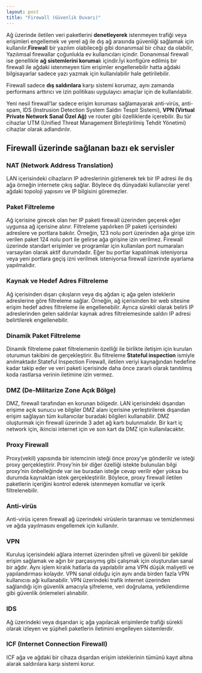 ```yaml
---
layout: post
title: "Firewall (Güvenlik Duvarı)"
---
```


Ağ üzerinde iletilen veri paketlerini **denetleyerek** istenmeyen trafiği veya erişimleri engellemek ve yerel ağ ile dış ağ arasında güvenliği sağlamak için kullanılır.**Firewal**l bir yazılım olabileceği gibi donanımsal bir cihaz da olabilir, Yazılımsal firewallar çoğunlukla ev kullanıcıları içindir. Donanımsal firewall ise genellikle **ağ sistemlerini koruma**k içindir.İyi konfigüre edilmiş bir firewall ile ağdaki istenmeyen tüm erişimler engellenebilir hatta ağdaki bilgisayarlar sadece yazı yazmak için kullanılabilir hale getirilebilir.

Firewall sadece **dış saldırılara** karşı sistemi korumaz, aynı zamanda performans arttırıcı ve izin politikası uygulayıcı amaçlar için de kullanılabilir.

Yeni nesil firewall’lar sadece erişim koruması sağlamayarak anti-virüs, anti-spam, lDS (lnstrusion Detection System Saldırı Tespit Sistemi), **VPN (Virtual Private Network Sanal Özel Ağ)** ve router gibi özelliklerde içerebilir. Bu tür cihazlar UTM (Unified Threat Management Birleştirilmiş Tehdit Yönetimi) cihazlar olarak adlandırılır.

## Firewall üzerinde sağlanan bazı ek servisler

### NAT (Network Address Translation)

LAN içerisindeki cihazların IP adreslerinin gizlenerek tek bir lP adresi ile dış ağa örneğin internete çıkış sağlar. Böylece dış dünyadaki kullanıcılar yerel ağdaki topoloji yapısını ve IP bilgisini göremezler.

### Paket Filtreleme

Ağ içerisine girecek olan her IP paketi firewall üzerinden geçerek eğer uygunsa ağ içerisine alınır. Filtreleme yapılırken [P paketi içerisindeki adreslere ve portlara bakılır. Örneğin, 123 nolu port üzerinden ağa girişe izin verilen paket 124 nolu port ile gelirse ağa girişine izin verilmez. Firewall üzerinde standart erişimler ve programlar için kullanılan port numaraları varsayılan olarak aktif durumdadır. Eğer bu portlar kapatılmak isteniyorsa veya
yeni portlara geçiş izni verilmek isteniyorsa firewall üzerinde ayarlama yapılmalıdır.

### Kaynak ve Hedef Adres Filtreleme

Ağ içerisinden dışarı çıkışların veya dış ağdan iç ağa gelen isteklerin adreslerine göre filtreleme sağlar. Örneğin, ağ içerisinden bir web sitesine erişim hedef adres filtreleme ile engellenebilir.
Ayrıca sürekli olarak belirli IP adreslerinden gelen saldırılar kaynak adres filtrelemesinde saldırı IP adresi belirtilerek engellenebilir.

### Dinamik Paket Filtreleme

Dinamik filtreleme paket filtrelemenin özelliği ile birlikte iletişim için kurulan oturumun takibini de gerçekleştirir. Bu filtreleme **Stateful inspection** ismiyle anılmaktadır.Stateful Inspection Firewall, iletilen veriyi kaynağından hedefine kadar takip eder ve veri paketi içerisinde daha önce zararlı olarak tanıtılmış koda rastlarsa verinin iletimine izin vermez.

### DMZ (De-Militarize Zone Açık Bölge)

DMZ, firewall tarafından en korunan bölgedir. LAN içerisindeki dışarıdan erişime açık sunucu ve bilgiler DMZ alanı içerisine yerleştirilerek dışarıdan erişim sağlayan tüm kullanıcılar buradaki bilgileri kullanabilir. DMZ oluşturmak için firewall üzerinde 3 adet ağ kartı bulunmalıdır. Bir kart iç network için, ikincisi internet için ve son kart da DMZ için kullanılacaktır.

### Proxy Firewall

Proxy(vekil) yapısında bir istemcinin isteği önce proxy’ye gönderilir ve isteği proxy gerçekleştirir. Proxy’nin bir diğer özelliği istekte bulunulan bilgi proxy’nin önbelleğinde var ise buradan isteğe cevap verilir eğer yoksa bu durumda kaynaktan istek gerçekleştirilir. Böylece, proxy firewall iletilen paketlerin içeriğini kontrol ederek istenmeyen komutlar ve içerik filtrelenebilir.

### Anti-virüs

Anti-virüs içeren firewall ağ üzerindeki virüslerin taranması ve temizlenmesi ve ağda yayılmasını engellemek için kullanılır.

### VPN

Kuruluş içerisindeki ağlara internet üzerinden şifreli ve güvenli bir şekilde erişim sağlamak ve ağın bir parçasıymış gibi çalışmak için oluşturulan sanal bir ağdır. Aynı işlem kiralık hatlarla da yapılabilir ama VPN düşük maliyetli ve yapılandırması kolaydır. VPN sanal olduğu için aynı anda birden fazla VPN
kullanıcısı ağı kullanabilir. VPN üzerindeki trafik internet üzerinden sağlandığı için güvenlik amacıyla şifreleme, veri doğrulama, yetkilendirme gibi güvenlik önlemeleri alınabilir.

### IDS

Ağ üzerindeki veya dışarıdan iç ağa yapılacak erişimlerde trafiği sürekli olarak izleyen ve şüpheli paketlerin iletimini engelleyen sistemlerdir.

### ICF (Internet Connection Firewall)

ICF ağa ve ağdaki bir cihaza dışardan erişim isteklerinin tümünü kayıt altına alarak saldırılara karşı sistemi korur.